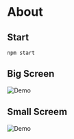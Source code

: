 # About

## Start

```npm start```

## Big Screen

![Demo](https://github.com/anas40/pracify-task/blob/main/large.png?raw=true)

## Small Screem

![Demo](https://github.com/anas40/pracify-task/blob/main/small.png?raw=true)